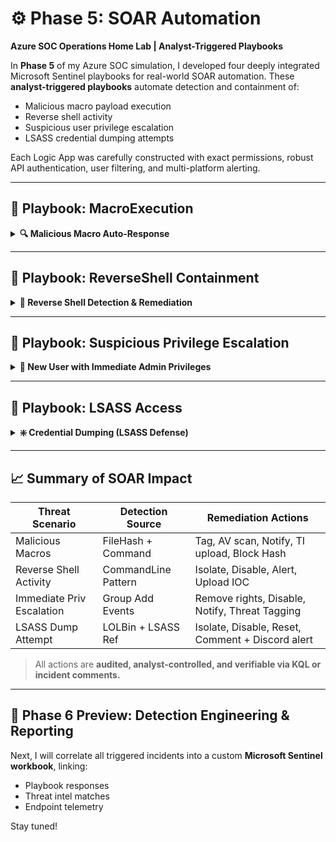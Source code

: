 # ⚙️ Phase 5: SOAR Automation

**Azure SOC Operations Home Lab | Analyst-Triggered Playbooks**

In **Phase 5** of my Azure SOC simulation, I developed four deeply integrated Microsoft Sentinel playbooks for real-world SOAR automation. These **analyst-triggered playbooks** automate detection and containment of:

* Malicious macro payload execution
* Reverse shell activity
* Suspicious user privilege escalation
* LSASS credential dumping attempts

Each Logic App was carefully constructed with exact permissions, robust API authentication, user filtering, and multi-platform alerting.

---

## 🔹 Playbook: MacroExecution

<details>
<summary><strong>🔍 Malicious Macro Auto-Response</strong></summary>

### 🔐 Purpose

Triggers when a `.docm` file containing a malicious macro is executed, initiating a containment workflow to tag the device, block further app execution, and notify analysts and users.

### ⚙️ Logic App Breakdown

**Trigger**: Analyst-triggered Microsoft Sentinel incident (Preview)

**Required Permissions**:

* Logic App API connection to Microsoft Sentinel and Microsoft Defender for Endpoint (MDE)
* Logic App Managed Identity must have:

  * `Microsoft Sentinel Responder` role on Sentinel workspace
  * `Machine.Isolate`, `Alert.Read`, `Machine.Read.All`, and `Machine.RunAntiVirusScan` API permissions on Defender

**Step-by-Step Breakdown**:

📸*Playbook Overview*
<img width="1912" height="962" alt="Macro Playbook overview" src="https://github.com/user-attachments/assets/b4dfc085-787a-4c0e-a0a8-720b9676bdd7" />

---

1. **Trigger**

   📸*Triggered manually from the Sentinel incident.*

   <img width="565" height="430" alt="image" src="https://github.com/user-attachments/assets/d0266379-6154-49a7-8f58-3933d5e4c2c9" />

2. **Compose Entities**

   📸*Extracts involved usernames, file hashes, and device names.*
   
   <img width="562" height="249" alt="image" src="https://github.com/user-attachments/assets/46c5be6e-c2d8-47a7-8681-abd995f85444" />

3. **Get Auth Token (MDE)**

   📸*Performs secure OAuth token retrieval for API use.*
   
    <img width="568" height="557" alt="image" src="https://github.com/user-attachments/assets/afe7acbe-acce-4e14-a09b-cc419b004e02" />

4. **Restrict App Execution**

   📸*Applies "Attack Surface Reduction" tagging via Defender API.*
   
   <img width="568" height="496" alt="image" src="https://github.com/user-attachments/assets/63cac163-97bf-4e0d-b744-5f354ce2bb2b" />

5. **Run AV Scan**

   📸*Forces a Defender Antivirus scan remotely on affected endpoint.*
   
   <img width="571" height="501" alt="image" src="https://github.com/user-attachments/assets/9894a305-1184-4b89-9803-08133d103db1" />

6. **Send Email (V2)**

   📸*Notifies the affected user that a suspicious macro was executed.*
   
   <img width="566" height="562" alt="image" src="https://github.com/user-attachments/assets/d7cc5778-325f-4fea-8adb-fbb75a5646a3" />

7. **Discord Alert**

   📸*Sends alert to SOC team via webhook with incident title and user/machine context.*
   
   <img width="562" height="763" alt="image" src="https://github.com/user-attachments/assets/520889e0-cc47-462c-bd9f-412a22c5761d" />

8. **Get File Statistics**

    📸*Extracts the SHA256 hash from the malicous macro file.*
    
   <img width="564" height="521" alt="image" src="https://github.com/user-attachments/assets/0414df55-3bc7-4766-b81e-893b0fb8be71" />

9. **Upload SHA256 to Threat Intelligence**

    📸*Automatically extracts file hash from the "Get File Statistics" step and uploads it to Sentinel's custom threat intelligence table.*
    
   <img width="563" height="778" alt="image" src="https://github.com/user-attachments/assets/6cb5f94d-1d7a-48ad-9a48-066e2e63cd43" />

### 📊 Screenshots

* *Playbook operating successfully*
  <img width="1912" height="962" alt="Macro playbook operating successfully" src="https://github.com/user-attachments/assets/74cf4803-5cd8-4ae7-8dd8-d224f3a36e7d" />
  <img width="1912" height="962" alt="macro close up of playbook with explanation of each step and their purpose" src="https://github.com/user-attachments/assets/01686526-93ff-4980-a036-86cda332265b" />

* *Device tagged and AV scan launched*
  <img width="1912" height="962" alt="macro machine tagged and AV scan conducted" src="https://github.com/user-attachments/assets/d8dba25f-f6fd-4543-beb6-c48db99e5b92" />

* *SHA256 hash added to Threat Intel*
  <img width="1912" height="962" alt="Macro SHA 256 blocked and added to threat intel" src="https://github.com/user-attachments/assets/4ae29896-0e6d-4510-b42d-1446fe2f9d76" />

* *Discord alert with dynamic incident summary*
  <img width="1256" height="407" alt="macro playbook discord alert" src="https://github.com/user-attachments/assets/d0c07b0d-078f-4ef7-805e-3ea58d5bcbeb" />

* *Email notification to compromised user*
  <img width="1629" height="320" alt="email notification" src="https://github.com/user-attachments/assets/0d16496c-0e7b-44be-aec8-e302aaaf9756" />

### 🧠 Key Takeaways (Macro Execution Scenario)

* Defender tagging is a stealthy yet effective way to stop unknown malware execution without full isolation.
* Hash uploads allow for threat sharing across the workspace and reusable TI-based rules.
* Analyst-triggered design prevents false positives from regular macros (e.g., HR templates).

</details>

---

## 🔹 Playbook: ReverseShell Containment

<details>
<summary><strong>🔴 Reverse Shell Detection & Remediation</strong></summary>

### 🔐 Purpose

Detects and responds to reverse shell attempts launched using Windows, PowerShell, `cmd.exe`, or encoded base64 payloads.

### ⚙️ Logic App Breakdown

**Trigger**: Analyst-initiated Microsoft Sentinel incident

**Required Permissions**:

* Logic App API connection to Sentinel and Defender
* Live response script deployment permissions on Defender

**Step-by-Step Breakdown**:

📸*Playbook Overview*
<img width="1912" height="962" alt="RevShell Playbook overview" src="https://github.com/user-attachments/assets/71b3dbf4-a4e4-4742-910e-7ed5a6f651c5" />

1. **Get Incident**

   📸*Pulls full context, including entities like command line and username.*
   
   <img width="562" height="404" alt="image" src="https://github.com/user-attachments/assets/26bb59c0-9c16-4cb7-a71e-2d29ac2aa95d" />

2. **Compose Entities**

   📸*Parses for specific entities to be used later on in the playbook like obfuscated Shell Commands.*
   
   <img width="568" height="362" alt="image" src="https://github.com/user-attachments/assets/bd2b5b4a-0b34-4a49-b652-e0545021e121" />

3. **Discord Alert**

   📸*Sends enriched alert to SOC team.*
   
   <img width="566" height="781" alt="image" src="https://github.com/user-attachments/assets/ee6d681f-7671-4a7c-9a94-5355502f2f9a" />

4. **Email Notification**

   📸*Notifies the user who launched the process.*
   
   <img width="568" height="553" alt="image" src="https://github.com/user-attachments/assets/c47ddb81-8ff4-4317-9eda-3b90a6a5a346" />

5. **Get Auth Token**
 
   📸*Required for script deployment.*
   
   <img width="562" height="536" alt="image" src="https://github.com/user-attachments/assets/5bb4c0e6-b191-4589-941a-a7b620130853" />
 
6. **Run Live Response Script** (`KillPowerShell.ps1`)

   📸*Kills all instances of PowerShell running on the machine including any established Reverse Shells currently running.*
   
   <img width="566" height="719" alt="image" src="https://github.com/user-attachments/assets/0a3bc80d-5f59-4070-b17e-1b7f0246906e" />
  
7. **Isolate and Tag Machine**
   
   📸*Full network isolation + tag added.*
   
   <img width="567" height="498" alt="image" src="https://github.com/user-attachments/assets/ebfe924a-86a1-402b-be44-72915622e609" />
   <img width="569" height="476" alt="image" src="https://github.com/user-attachments/assets/cf358999-70a4-4b17-9e5d-bdc6c2bc22a7" />
 
8. **Upload Command Line IOC**

   📸*Adds base64 encoded reverse shell payload as custom IOC to Threat Intelligence.*
   
    <img width="562" height="763" alt="image" src="https://github.com/user-attachments/assets/b1dacc3d-3ad0-44f2-b53d-b231e7a7abd1" />

### 📊 Screenshots

* *Playbook operating successfully*
  <img width="1912" height="962" alt="revshell playbook operating successfully" src="https://github.com/user-attachments/assets/5e380a7a-d8cb-4a41-90d0-3229fb0ff8eb" />
  <img width="1912" height="962" alt="revshell close up of playbook with explanation of each step and their purpose" src="https://github.com/user-attachments/assets/d2f2611c-73a4-4d7b-b6f2-cee3fb27efde" />

* *Discord alert with dynamic incident summary*
  <img width="1249" height="415" alt="revshell playbook discord alert" src="https://github.com/user-attachments/assets/b810d817-6acd-4963-ad57-3776f9da19f2" />

* *User notification email*
  <img width="1621" height="317" alt="email notification 2" src="https://github.com/user-attachments/assets/1f7fe8cf-9a83-4c5a-a110-7ac81cb7d8e1" />

* *Machine isolation + tagging confirmed*
  <img width="1605" height="209" alt="revshell machine isolated and tagged" src="https://github.com/user-attachments/assets/2f4b8ba2-5e12-445f-b098-036698a12a71" />

* *Live response script executed successfully*
  <img width="1588" height="286" alt="Revshell live response command executed successfully" src="https://github.com/user-attachments/assets/2398bed0-2c37-4925-83b3-a47cc9e1220d" />

* *Command line added to Threat Intel*
  <img width="1912" height="962" alt="revshell playbook uploaded reverse shell command line as IOC to threat intel" src="https://github.com/user-attachments/assets/438362e7-9d86-4e01-8e16-9bbb31a26b37" />

### 🧠 Key Takeaways (Reverse Shell Scenario)

* PowerShell/encoded payloads must be handled surgically to avoid nuking valid usage.
* A playbook to swiftly cut off ReverseShell instances adds defense-in-depth alongside isolation.
* Live response scripts give granular control beyond built-in Defender actions.

</details>

---

## 🔹 Playbook: Suspicious Privilege Escalation

<details>
<summary><strong>👤 New User with Immediate Admin Privileges</strong></summary>

### 🔐 Purpose

Flags and auto-restricts new accounts that are granted administrator rights within minutes of being created.

### ⚙️ Logic App Breakdown

**Trigger**: Manual incident trigger

**Required Permissions**:

* Graph API permissions for group modification (via Defender API Live Response)
* Sentinel contributor access to write comments + threat intel

**Step-by-Step Breakdown**:

📸*Playbook Overview*
<img width="1912" height="962" alt="suspriv playbook overview" src="https://github.com/user-attachments/assets/bb4e7cf5-c67f-4e1b-9cdb-7563d0718201" />

1. **Get Incident**

   📸*Gathers entities involved: users and their timestamps.*
   
   <img width="564" height="402" alt="image" src="https://github.com/user-attachments/assets/a3d55756-40fb-4de5-b714-34943a22ace8" />

2. **Compose Entities**

   📸*Parses usernames and roles.*
   
   <img width="558" height="375" alt="image" src="https://github.com/user-attachments/assets/fcbb9210-afe3-4d81-8c6b-2b9fe497aaaa" />

3. **Filter Array + Known Users**

   📸*Filters out entities for UserAccounts.*
   
   <img width="564" height="346" alt="image" src="https://github.com/user-attachments/assets/edab300a-699d-4a33-91f4-425ebfc92c2c" />

   📸*Creates an array labeled `Filtered Usernames` to be utilized in a later loop.*
   
   <img width="562" height="385" alt="image" src="https://github.com/user-attachments/assets/e5a2119c-d109-4356-b406-cc5f4a1b1913" />

   📸*For Each loop filters out legitimate admin accounts (e.g., `barbara.hr`, `wayneadmin`) and appends suspicious UserAccounts to `Filtered Usernames`*
   
   <img width="565" height="802" alt="image" src="https://github.com/user-attachments/assets/a2d06fb2-fafd-4f31-a327-357cd4cc5aee" />

4. **Discord Alert**

   📸*Sends alert on risky admin assignment.*
   
    <img width="563" height="802" alt="image" src="https://github.com/user-attachments/assets/913bb1ee-e31c-4fbe-8b4e-6907da86b0ce" />

5. **Email Notification (SOC)**
   
   📸*Notifies analysts for review and audit as well as affected user.*
   
   <img width="566" height="549" alt="image" src="https://github.com/user-attachments/assets/b53153f6-9b41-4bc1-a27d-ad4fa987de03" />
   <img width="569" height="557" alt="image" src="https://github.com/user-attachments/assets/0b33e503-2bfd-4d25-ab73-da1ae6a3c1c4" />
   
6. **Get Auth Token**
   
   📸*Grants token for Defender script execution.*
   
   <img width="565" height="555" alt="image" src="https://github.com/user-attachments/assets/063945d2-d7ec-4879-bc07-3d9f2040ef23" />
   
7. **For Each Filtered User**
   
   📸*Runs live response script to remove from local admin group and disable account*
   
   <img width="565" height="655" alt="image" src="https://github.com/user-attachments/assets/b6695289-95cd-4304-8189-149fb508a623" />
   
8. **Add Comment to Incident**
   
   📸*Documents SOAR action timeline.*
     
   <img width="568" height="512" alt="image" src="https://github.com/user-attachments/assets/d34a3275-b621-4aa2-b725-36e187aa3ec3" />
   
9. **Upload Usernames to Threat Intel**
     
   📸*Flags user as possible persistence vector.*
    
   <img width="566" height="801" alt="image" src="https://github.com/user-attachments/assets/80bac710-5cd8-4ac6-b348-9310a364395e" />

### 📊 Screenshots

* *Playbook operating successfully*
  <img width="1912" height="962" alt="suspriv playbook operating successfully" src="https://github.com/user-attachments/assets/5e608bcb-8a16-4825-93b6-a2660bf8e962" />
  <img width="1912" height="962" alt="suspriv closeup of playbook with explanation of each step and what they do" src="https://github.com/user-attachments/assets/c9367e53-0e4e-4b24-938a-6c76f237c295" />
   
* *Discord alert to SOC team*
   <img width="1255" height="400" alt="suspriv playbook discord alert" src="https://github.com/user-attachments/assets/55007ae3-7439-4c3a-9b61-9a294021ff90" />

* *Dual email notifications (SOC + User)*
   <img width="1620" height="223" alt="suspriv ontop of our regular user alert email we also have analyst alert emails for soar actions taken on sus users" src="https://github.com/user-attachments/assets/4bb08f7e-ccfe-40bf-bc15-38bfa09078ba" />

* *User removed from local admin group*
   <img width="1542" height="220" alt="suspriv users successfully removed from admin group" src="https://github.com/user-attachments/assets/561f8486-d5e9-439e-82b7-619a6f871f8c" />

* *Hunting query confirms access revoked*
   <img width="1912" height="962" alt="suspriv query confirms users removed" src="https://github.com/user-attachments/assets/62ed6006-262c-413c-a6a8-cb10319389f3" />

* *Comment added to incident*
  
   <img width="769" height="734" alt="suspriv comments added to incident for analysts" src="https://github.com/user-attachments/assets/7081d99c-47fd-4a04-beaf-897be00e8efc" />

* *Usernames uploaded to threat intel*
   <img width="1912" height="962" alt="suspriv sus accounts added to threat intel" src="https://github.com/user-attachments/assets/42a4444b-3d35-4469-a581-49905bb7bb28" />

### 🧠 Key Takeaways (Privilege Escalation Scenario)

* Privilege escalation often follows account creation during lateral movement.
* Pre-filtering known users prevents internal disruption.
* Registry edits + account disablement adds long-term protection.

</details>

---

## 🔹 Playbook: LSASS Access

<details>
<summary><strong>❇️ Credential Dumping (LSASS Defense)</strong></summary>

### 🔐 Purpose

Responds to LOLBins (`Rundll32, Comsvcs.dll`) or credential tools accessing `lsass.exe`, commonly used in Mimikatz-style attacks.

### ⚙️ Logic App Breakdown

**Trigger**: Sentinel incident with keywords (`comsvcs.dll`, `lsass.dmp`, `rundll32.exe lsass`)

**Required Permissions**:

* Defender API access to isolate machines
* Script deployment and live response permissions

**Step-by-Step Breakdown**:

📸*Playbook Overview*
<img width="1912" height="962" alt="LSASS Playbook overview" src="https://github.com/user-attachments/assets/7e7d2efa-16ff-4db8-a885-30cc3ac79ac3" />

1. **Get Incident & Compose Entities**

   📸*Captures device, user, and command line.*
   
   <img width="565" height="415" alt="image" src="https://github.com/user-attachments/assets/10cc7596-d487-4787-8a40-9d95fa63d83e" />
   <img width="567" height="306" alt="image" src="https://github.com/user-attachments/assets/7cb39216-e0a3-4c44-ae8c-46ad5ebf4103" />

2. **Filter User Entities**

   📸*Filters affected users only.*
   
   <img width="569" height="330" alt="image" src="https://github.com/user-attachments/assets/c603f7aa-c454-4e29-8095-42bbf2d35ed0" />

3. **Send Discord Alert**

   📸*Notifies analysts of possible dump attempt.*
   
   <img width="564" height="800" alt="image" src="https://github.com/user-attachments/assets/08e5b3ea-2410-4c88-9283-628aab870a05" />

4. **Send Email Notification**

   📸*Notifies user and logs to mailbox.*
   
   <img width="565" height="574" alt="image" src="https://github.com/user-attachments/assets/ab8bf228-8ac7-4723-9a7d-fdac02b00c7a" />

5. **Get Auth Token**
   
   📸*OAuth token for Defender script deployment.*
   
   <img width="567" height="520" alt="image" src="https://github.com/user-attachments/assets/a737bc06-1d82-4801-b32e-1f8e9e594d4c" />
   
6. **Isolate + Tag Endpoint**
   
    📸*Enforces full machine isolation + tagging for tracking.*
    
    <img width="566" height="478" alt="image" src="https://github.com/user-attachments/assets/c276edb1-d9eb-44d1-8ffb-21a3dbd7dcf3" />
    <img width="563" height="508" alt="image" src="https://github.com/user-attachments/assets/7f9f3113-76df-403a-afad-b25cc28833e4" />
   
7. **Run Live Response Script** (`RestrictLSASSUser.ps1`)
   
    📸*Disables user & forces password reset on next logon.*
    
    <img width="566" height="656" alt="image" src="https://github.com/user-attachments/assets/1345d189-bdd4-4e77-bf24-ecaeb80bc5f7" />
   
8. **Add Comment to Incident Timeline**

    📸*Adds detailed comment to incident.*
    
    <img width="564" height="503" alt="image" src="https://github.com/user-attachments/assets/beb3163b-29ca-427d-9f61-a6e4455bc688" />

### 📊 Screenshots

* *Playbook run successful*
  ![Run](./screenshots/phase5/Lsass%20playbook%20operating%20successfully.png)

* *Discord alert to SpideyBot*
  ![Discord](./screenshots/phase5/lsass%20playbook%20discord%20alert.png)

* *Email alert to affected user*
  ![Email](./screenshots/phase5/Lsass%20email%20notif.png)

* *Machine isolated and tagged*
  ![Isolated](./screenshots/phase5/lsass%20machine%20isolated%20and%20tagged.png)

* *Account status verified post-remediation*
  ![Verification](./screenshots/phase5/lsass%20live%20action%20script%20confirmed%20by%20checking%20account%20status%20on%20domain%20controller%20.png)

### 🧠 Key Takeaways (LSASS Dumping Scenario)

* Isolation plus live script hardens the system within seconds.
* Regex-based trigger logic reduces false alerts.
* Built-in escalation path keeps remediation efficient while providing full audit trace.

</details>

---

## 📈 Summary of SOAR Impact

| Threat Scenario           | Detection Source    | Remediation Actions                              |
| ------------------------- | ------------------- | ------------------------------------------------ |
| Malicious Macros          | FileHash + Command  | Tag, AV scan, Notify, TI upload, Block Hash      |
| Reverse Shell Activity    | CommandLine Pattern | Isolate, Disable, Alert, Upload IOC              |
| Immediate Priv Escalation | Group Add Events    | Remove rights, Disable, Notify, Threat Tagging   |
| LSASS Dump Attempt        | LOLBin + LSASS Ref  | Isolate, Disable, Reset, Comment + Discord alert |

> All actions are **audited, analyst-controlled, and verifiable via KQL or incident comments.**

---

## 🚀 Phase 6 Preview: Detection Engineering & Reporting

Next, I will correlate all triggered incidents into a custom **Microsoft Sentinel workbook**, linking:

* Playbook responses
* Threat intel matches
* Endpoint telemetry

Stay tuned!

